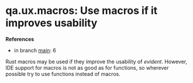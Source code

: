 # qa.ux.macros: Use macros if it improves usability

**References**

- in branch [main](https://github.com/mhatzl/evident/tree/main): 6

Rust macros may be used if they improve the usability of *evident*.
However, IDE support for macros is not as good as for functions, so wherever possible try to use functions instead of macros.
